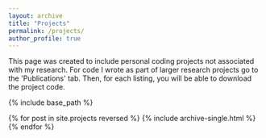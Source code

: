 ```yaml
---
layout: archive
title: "Projects"
permalink: /projects/
author_profile: true
---
```


This page was created to include personal coding projects not associated with my research. For code I wrote as part of larger research projects go to the 'Publications' tab. Then, for each listing, you will be able to download the project code.


{% include base_path %}

{% for post in site.projects reversed %}
  {% include archive-single.html %}
{% endfor %}
